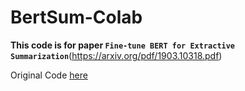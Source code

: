 # BertSum-Colab

**This code is for paper `Fine-tune BERT for Extractive Summarization`**(https://arxiv.org/pdf/1903.10318.pdf)

Original Code [here]([https://stanfordnlp.github.io/CoreNLP/](https://github.com/nlpyang/BertSum))
